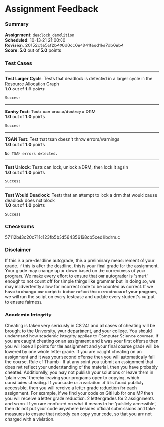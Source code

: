 # Assignment Feedback

### Summary

**Assignment**: `deadlock_demolition`  
**Scheduled**: 10-13-21 21:00:00  
**Revision**: 20152c3a5ef2b498d8cc6a4941faed1ba7db6ab4  
**Score**: **5.0** out of **5.0** points

### Test Cases
---

**Test Larger Cycle**: Tests that deadlock is detected in a larger cycle in the Resource Allocation Graph  
**1.0** out of **1.0** points
```
Success
```
---

**Sanity Test**: Tests can create/destroy a DRM  
**1.0** out of **1.0** points
```
Success
```
---

**TSAN Test**: Test that tsan doesn't throw errors/warnings  
**1.0** out of **1.0** points
```
No TSAN errors detected.
```
---

**Test Unlock**: Tests can lock, unlock a DRM, then lock it again  
**1.0** out of **1.0** points
```
Success
```
---

**Test Would Deadlock**: Tests that an attempt to lock a drm that would cause deadlock does not block  
**1.0** out of **1.0** points
```
Success
```
### Checksums

57112bd3c20c711d123fb5b3d564356168cb5ced libdrm.c


### Disclaimer
If this is a pre-deadline autograde, this a preliminary measurement of your grade.
If this is after the deadline, this is your final grade for the assignment.
Your grade may change up or down based on the correctness of your program.
We make every effort to ensure that our autograder is 'smart' enough to not count off
for simple things like grammar but, in doing so, we may inadvertently allow for
incorrect code to be counted as correct.
If we have to change our script to better reflect the correctness of your program,
we will run the script on every testcase and update every student's output to ensure fairness.



### Academic Integrity
Cheating is taken very seriously in CS 241 and all cases of cheating will be brought to the University, your department, and your college.
You should understand how academic integrity applies to Computer Science courses.
If you are caught cheating on an assignment and it was your first offense then you will lose all points for the assignment and your final course
grade will be lowered by one whole letter grade. If you are caught cheating on an assignment and it was your second offense then you will automatically fail the course.
Rule of Thumb - If at any point you submit an assignment that does not reflect your understanding of the material, then you have probably cheated.
Additionally, you may not publish your solutions or leave them in 'plain view' thereby leaving your programs open to copying, which constitutes cheating.
If your code or a variation of it is found publicly accessible, then you will receive a letter grade reduction for each assignment.
For example, if we find your code on GitHub for one MP then you will receive a letter grade reduction. 2 letter grades for 2 assignments and so on.
If you are confused on what it means to be 'publicly accessible', then do not put your code anywhere besides official submissions and take measures
to ensure that nobody can copy your code, so that you are not charged with a violation.


